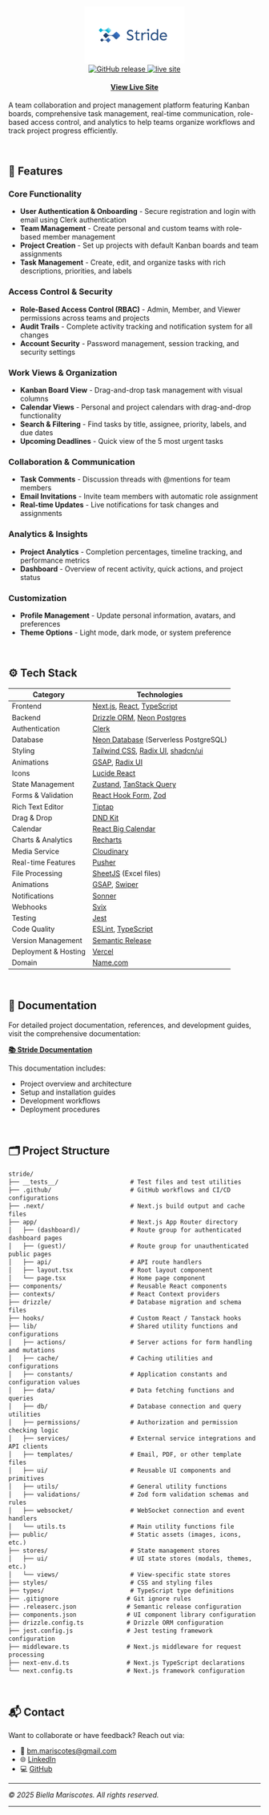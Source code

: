 <div align="center">
  <img src="public/branding/preview.png" alt="Logo" width="200" />
</div>
<div align="center">
</h1>

  <a href="https://github.com/bmariscotes-strat/bmariscotes-mini-project-2/releases">
    <img src="https://img.shields.io/github/v/release/bmariscotes-strat/stride" alt="GitHub release" />
  <a href="https://wryte-blog.vercel.app">
    <img src="https://img.shields.io/badge/Live%20Site-online-brightgreen" alt="live site" />
  </a>

#### [View Live Site](https://stride-pm.app)

</div>

A team collaboration and project management platform featuring Kanban boards, comprehensive task management, real-time communication, role-based access control, and analytics to help teams organize workflows and track project progress efficiently.

<br>

## 🌟 Features

### Core Functionality

- **User Authentication & Onboarding** - Secure registration and login with email using Clerk authentication
- **Team Management** - Create personal and custom teams with role-based member management
- **Project Creation** - Set up projects with default Kanban boards and team assignments
- **Task Management** - Create, edit, and organize tasks with rich descriptions, priorities, and labels

### Access Control & Security

- **Role-Based Access Control (RBAC)** - Admin, Member, and Viewer permissions across teams and projects
- **Audit Trails** - Complete activity tracking and notification system for all changes
- **Account Security** - Password management, session tracking, and security settings

### Work Views & Organization

- **Kanban Board View** - Drag-and-drop task management with visual columns
- **Calendar Views** - Personal and project calendars with drag-and-drop functionality
- **Search & Filtering** - Find tasks by title, assignee, priority, labels, and due dates
- **Upcoming Deadlines** - Quick view of the 5 most urgent tasks

### Collaboration & Communication

- **Task Comments** - Discussion threads with @mentions for team members
- **Email Invitations** - Invite team members with automatic role assignment
- **Real-time Updates** - Live notifications for task changes and assignments

### Analytics & Insights

- **Project Analytics** - Completion percentages, timeline tracking, and performance metrics
- **Dashboard** - Overview of recent activity, quick actions, and project status

### Customization

- **Profile Management** - Update personal information, avatars, and preferences
- **Theme Options** - Light mode, dark mode, or system preference

<br>

## ⚙️ Tech Stack

| Category             | Technologies                                                                                                         |
| -------------------- | -------------------------------------------------------------------------------------------------------------------- |
| Frontend             | [Next.js](https://nextjs.org/), [React](https://reactjs.org/), [TypeScript](https://www.typescriptlang.org/)         |
| Backend              | [Drizzle ORM](https://orm.drizzle.team/), [Neon Postgres](https://neon.tech/)                                        |
| Authentication       | [Clerk](https://clerk.com/)                                                                                          |
| Database             | [Neon Database](https://neon.tech/) (Serverless PostgreSQL)                                                          |
| Styling              | [Tailwind CSS](https://tailwindcss.com/), [Radix UI](https://www.radix-ui.com/), [shadcn/ui](https://ui.shadcn.com/) |
| Animations           | [GSAP](https://gsap.com/), [Radix UI](https://swiperjs.com/)                                                         |
| Icons                | [Lucide React](https://lucide.dev/)                                                                                  |
| State Management     | [Zustand](https://zustand-demo.pmnd.rs/), [TanStack Query](https://tanstack.com/query/)                              |
| Forms & Validation   | [React Hook Form](https://react-hook-form.com/), [Zod](https://zod.dev/)                                             |
| Rich Text Editor     | [Tiptap](https://tiptap.dev/)                                                                                        |
| Drag & Drop          | [DND Kit](https://dndkit.com/)                                                                                       |
| Calendar             | [React Big Calendar](https://cloudinary.com/)                                                                        |
| Charts & Analytics   | [Recharts](https://recharts.org/)                                                                                    |
| Media Service        | [Cloudinary](https://recharts.org/)                                                                                  |
| Real-time Features   | [Pusher](https://pusher.com/)                                                                                        |
| File Processing      | [SheetJS](https://sheetjs.com/) (Excel files)                                                                        |
| Animations           | [GSAP](https://gsap.com/), [Swiper](https://swiperjs.com/)                                                           |
| Notifications        | [Sonner](https://sonner.emilkowal.ski/)                                                                              |
| Webhooks             | [Svix](https://www.svix.com/)                                                                                        |
| Testing              | [Jest](https://jestjs.io/)                                                                                           |
| Code Quality         | [ESLint](https://eslint.org/), [TypeScript](https://www.typescriptlang.org/)                                         |
| Version Management   | [Semantic Release](https://semantic-release.gitbook.io/)                                                             |
| Deployment & Hosting | [Vercel](https://vercel.com/)                                                                                        |
| Domain               | [Name.com](https://www.name.com/)                                                                                    |

<br>

## 📖 Documentation

For detailed project documentation, references, and development guides, visit the comprehensive documentation:

**[📚 Stride Documentation](https://stratpoint.slite.com/app/docs/WQ3kxRoIJ12fOM/Stride-Documentation)**

This documentation includes:

- Project overview and architecture
- Setup and installation guides
- Development workflows
- Deployment procedures

<br>

## 🗂️ Project Structure

```
stride/
├── __tests__/                    # Test files and test utilities
├── .github/                      # GitHub workflows and CI/CD configurations
├── .next/                        # Next.js build output and cache files
├── app/                          # Next.js App Router directory
│   ├── (dashboard)/              # Route group for authenticated dashboard pages
│   ├── (guest)/                  # Route group for unauthenticated public pages
│   ├── api/                      # API route handlers
│   ├── layout.tsx                # Root layout component
│   └── page.tsx                  # Home page component
├── components/                   # Reusable React components
├── contexts/                     # React Context providers
├── drizzle/                      # Database migration and schema files
├── hooks/                        # Custom React / Tanstack hooks
├── lib/                          # Shared utility functions and configurations
│   ├── actions/                  # Server actions for form handling and mutations
│   ├── cache/                    # Caching utilities and configurations
│   ├── constants/                # Application constants and configuration values
│   ├── data/                     # Data fetching functions and queries
│   ├── db/                       # Database connection and query utilities
│   ├── permissions/              # Authorization and permission checking logic
│   ├── services/                 # External service integrations and API clients
│   ├── templates/                # Email, PDF, or other template files
│   ├── ui/                       # Reusable UI components and primitives
│   ├── utils/                    # General utility functions
│   ├── validations/              # Zod form validation schemas and rules
│   ├── websocket/                # WebSocket connection and event handlers
│   └── utils.ts                  # Main utility functions file
├── public/                       # Static assets (images, icons, etc.)
├── stores/                       # State management stores
│   ├── ui/                       # UI state stores (modals, themes, etc.)
│   └── views/                    # View-specific state stores
├── styles/                       # CSS and styling files
├── types/                        # TypeScript type definitions
├── .gitignore                   # Git ignore rules
├── .releaserc.json              # Semantic release configuration
├── components.json              # UI component library configuration
├── drizzle.config.ts            # Drizzle ORM configuration
├── jest.config.js               # Jest testing framework configuration
├── middleware.ts                # Next.js middleware for request processing
├── next-env.d.ts                # Next.js TypeScript declarations
└── next.config.ts               # Next.js framework configuration
```

<br>

## 📬 Contact

Want to collaborate or have feedback? Reach out via:

- 📧 [bm.mariscotes@gmail.com](mailto:your-email@gmail.com)
- 🌐 [LinkedIn](https://linkedin.com/in/biellamariscotes)
- 💻 [GitHub](https://github.com/biellamariscotes)

---

_© 2025 Biella Mariscotes. All rights reserved._

<hr>
